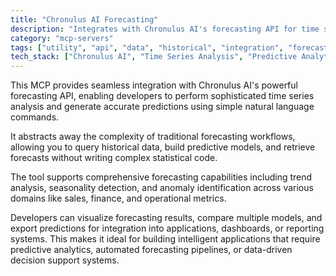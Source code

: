 ```yaml
---
title: "Chronulus AI Forecasting"
description: "Integrates with Chronulus AI's forecasting API for time series analysis, prediction generation, and data visualization through natural language commands."
category: "mcp-servers"
tags: ["utility", "api", "data", "historical", "integration", "forecasting", "predictive analytics", "natural language processing"]
tech_stack: ["Chronulus AI", "Time Series Analysis", "Predictive Analytics", "Data Visualization", "API Integration", "Natural Language Commands"]
---
```


This MCP provides seamless integration with Chronulus AI's powerful forecasting API, enabling developers to perform sophisticated time series analysis and generate accurate predictions using simple natural language commands. 

It abstracts away the complexity of traditional forecasting workflows, allowing you to query historical data, build predictive models, and retrieve forecasts without writing complex statistical code.

The tool supports comprehensive forecasting capabilities including trend analysis, seasonality detection, and anomaly identification across various domains like sales, finance, and operational metrics. 

Developers can visualize forecasting results, compare multiple models, and export predictions for integration into applications, dashboards, or reporting systems. This makes it ideal for building intelligent applications that require predictive analytics, automated forecasting pipelines, or data-driven decision support systems.